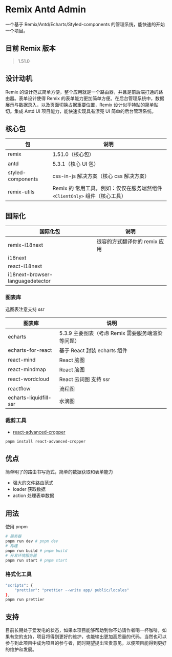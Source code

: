 # Remix Antd Admin

一个基于 Remix/Antd/Echarts/Styled-components 的管理系统，能快速的开始一个项目。

## 目前 Remix 版本

> 1.51.0

## 设计动机

Remix 的设计范式简单方便，整个应用就是一个路由器，并且是前后端打通的路由器。表单设计使得 Remix 的表单能力更加简单方便。在后台管理系统中，数据展示与数据录入，以及页面切换占据重要位置，Remix 设计似乎特贴的简单贴切。集成 Antd UI 项目能力，能快速实现具有漂亮 UI 简单的后台管理系统。

## 核心包

| 包                | 说明                                                                        |
| ----------------- | --------------------------------------------------------------------------- |
| remix             | 1.51.0（核心包）                                                            |
| antd              | 5.3.1（核心 UI 包）                                                         |
| styled-components | css-in-js 解决方案（核心 css 解决方案）                                     |
| remix-utils       | Remix 的 常用工具，例如：仅仅在服务端然组件 `<ClientOnly>` 组件（核心工具） |

## 国际化

| 国际化包                         | 说明                          |
| -------------------------------- | ----------------------------- |
| remix-i18next                    | 很容的方式翻译你的 remix 应用 |
| i18next                          |                               |
| react-i18next                    |                               |
| i18next-browser-languagedetector |                               |

### 图表库

选图表注意支持 ssr

| 图表库                 | 说明                                              |
| ---------------------- | ------------------------------------------------- |
| echarts                | 5.3.9 主要图表（考虑 Remix 需要服务端渲染等问题） |
| echarts-for-react      | 基于 React 封装 echarts 组件                      |
| react-mind             | React 脑图                                        |
| react-mindmap          | React 脑图                                        |
| react-wordcloud        | React 云词图 支持 ssr                             |
| reactflow              | 流程图                                            |
| echarts-liquidfill-ssr | 水滴图                                            |

### 裁剪工具

- [react-advanced-cropper](https://advanced-cropper.github.io/react-advanced-cropper/#mobile-cropper)

```sh
pnpm install react-advanced-cropper
```

## 优点

简单明了的路由书写范式，简单的数据获取和表单能力

- 强大的文件路由范式
- loader 获取数据
- action 处理表单数据

## 用法

使用 pnpm

```sh
# 服务器
pnpm run dev # pnpm dev
# 构建
pnpm run build # pnpm build
# 开发环境服务器
pnpm run start # pnpm start
```

### 格式化工具

```sh
"scripts": {
    "prettier": "prettier --write app/ public/locales"
},
pnpm run prettier
```

## 支持

目前长期处于爱发电的状态，如果本项目能够帮助到你不妨请作者喝一杯咖啡，如果有您的支持，项目将得到更好的维护，也能输出更加高质量的代码，当然也可以参与到此项目中成为项目的参与者，同时期望提出宝贵意见，以便项目能得到更好的维护和发展。
